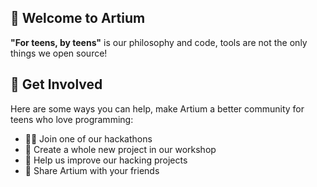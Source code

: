 ## 👋 Welcome to Artium


**"For teens, by teens"** is our philosophy and code, tools are not the only things we open source!

## 🌈 Get Involved

Here are some ways you can help, make Artium a better community for teens who love programming:
- 🧑‍💻 Join one of our hackathons 
- 🔨 Create a whole new project in our workshop
- 👐 Help us improve our hacking projects
- 🔗 Share Artium with your friends
